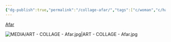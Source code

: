 ```yaml
---
{"dg-publish":true,"permalink":"/collage-afar/","tags":["c/woman","c/hand","c/flat-background","c/colour-black","collage/year-2023"],"created":"2024-06-28T12:56:49.000-04:00","updated":"2025-08-28T14:00:17.892-04:00"}
---
```



[Afar](https://www.instagram.com/p/Cne5_MjOAZ5/)

![MEDIA/ART - COLLAGE - Afar.jpg|ART - COLLAGE - Afar.jpg](/img/user/MEDIA/ART%20-%20COLLAGE%20-%20Afar.jpg)